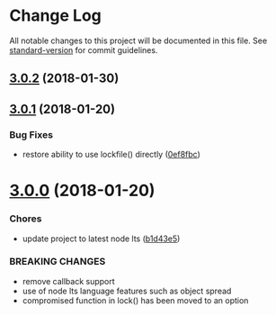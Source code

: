 # Change Log

All notable changes to this project will be documented in this file. See [standard-version](https://github.com/conventional-changelog/standard-version) for commit guidelines.

<a name="3.0.2"></a>
## [3.0.2](https://github.com/moxystudio/node-proper-lockfile/compare/v3.0.1...v3.0.2) (2018-01-30)



<a name="3.0.1"></a>
## [3.0.1](https://github.com/moxystudio/node-proper-lockfile/compare/v3.0.0...v3.0.1) (2018-01-20)


### Bug Fixes

* restore ability to use lockfile() directly ([0ef8fbc](https://github.com/moxystudio/node-proper-lockfile/commit/0ef8fbc))



<a name="3.0.0"></a>
# [3.0.0](https://github.com/moxystudio/node-proper-lockfile/compare/v2.0.1...v3.0.0) (2018-01-20)


### Chores

* update project to latest node lts ([b1d43e5](https://github.com/moxystudio/node-proper-lockfile/commit/b1d43e5))


### BREAKING CHANGES

* remove callback support
* use of node lts language features such as object spread
* compromised function in lock() has been moved to an option
